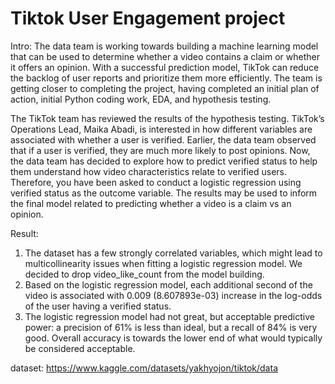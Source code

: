 # Tiktok User Engagement project

Intro: 
The data team is working towards building a machine learning model that can be used to determine whether a video contains a claim or whether it offers an opinion. With a successful prediction model, TikTok can reduce the backlog of user reports and prioritize them more efficiently. The team is getting closer to completing the project, having completed an initial plan of action, initial Python coding work, EDA, and hypothesis testing.

The TikTok team has reviewed the results of the hypothesis testing. TikTok’s Operations Lead, Maika Abadi, is interested in how different variables are associated with whether a user is verified. Earlier, the data team observed that if a user is verified, they are much more likely to post opinions. Now, the data team has decided to explore how to predict verified status to help them understand how video characteristics relate to verified users. Therefore, you have been asked to conduct a logistic regression using verified status as the outcome variable. The results may be used to inform the final model related to predicting whether a video is a claim vs an opinion.

Result:
1. The dataset has a few strongly correlated variables, which might lead to multicollinearity issues when fitting a logistic regression model. We decided to drop video_like_count from the model building.
2. Based on the logistic regression model, each additional second of the video is associated with 0.009 (8.607893e-03) increase in the log-odds of the user having a verified status.
3. The logistic regression model had not great, but acceptable predictive power: a precision of 61% is less than ideal, but a recall of 84% is very good. Overall accuracy is towards the lower end of what would typically be considered acceptable.

dataset: https://www.kaggle.com/datasets/yakhyojon/tiktok/data


